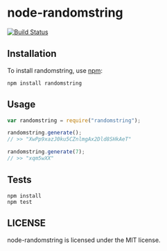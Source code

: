 # node-randomstring

[![Build Status](https://travis-ci.org/klughammer/node-randomstring.svg?branch=master)](https://travis-ci.org/klughammer/node-randomstring)

## Installation

To install randomstring, use [npm](http://github.com/npm/npm):

```
npm install randomstring
```

## Usage

```javascript
var randomstring = require("randomstring");

randomstring.generate();
// >> "XwPp9xazJ0ku5CZnlmgAx2Dld8SHkAeT"

randomstring.generate(7);
// >> "xqm5wXX"
```

## Tests

```
npm install
npm test
```

## LICENSE

node-randomstring is licensed under the MIT license.
